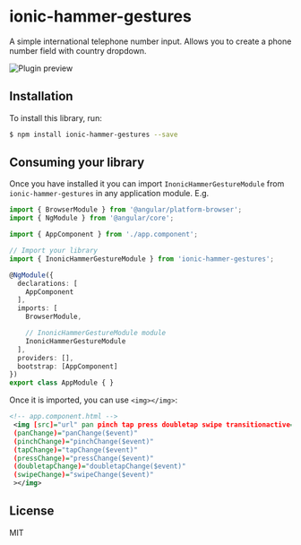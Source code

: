 # ionic-hammer-gestures
A simple international telephone number input. Allows you to create a phone number field with country dropdown. 

![Plugin preview](https://raw.githubusercontent.com/okanbeydanol/ionic-hammer-gestures/master/demoApp/video/hammer-gestures.gif)

## Installation

To install this library, run:

```bash
$ npm install ionic-hammer-gestures --save
```

## Consuming your library

Once you have installed it you can import `InonicHammerGestureModule` from `ionic-hammer-gestures` in any application module. E.g.

```typescript
import { BrowserModule } from '@angular/platform-browser';
import { NgModule } from '@angular/core';

import { AppComponent } from './app.component';

// Import your library
import { InonicHammerGestureModule } from 'ionic-hammer-gestures';

@NgModule({
  declarations: [
    AppComponent
  ],
  imports: [
    BrowserModule,

    // InonicHammerGestureModule module
    InonicHammerGestureModule
  ],
  providers: [],
  bootstrap: [AppComponent]
})
export class AppModule { }
```

Once it is imported, you can use `<img></img>`:

```xml
<!-- app.component.html -->
 <img [src]="url" pan pinch tap press doubletap swipe transitionactive="active" 
 (panChange)="panChange($event)"
 (pinchChange)="pinchChange($event)"
 (tapChange)="tapChange($event)"
 (pressChange)="pressChange($event)"
 (doubletapChange)="doubletapChange($event)"
 (swipeChange)="swipeChange($event)"
 ></img>
```
## License

MIT
